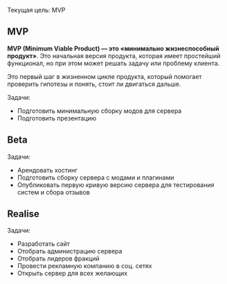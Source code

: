 Текущая цель: MVP
## MVP
**MVP (Minimum Viable Product) — это «минимально жизнеспособный продукт»**. Это начальная версия продукта, которая имеет простейший функционал, но при этом может решать задачу или проблему клиента.

Это первый шаг в жизненном цикле продукта, который помогает проверить гипотезы и понять, стоит ли двигаться дальше.

Задачи:
- Подготовить минимальную сборку модов для сервера
- Подготовить презентацию
## Beta
Задачи:
- Арендовать хостинг
- Подготовить сборку сервера с модами и плагинами 
- Опубликовать первую кривую версию сервера для тестирования систем и сбора отзывов
## Realise
Задачи:
- Разработать сайт
- Отобрать администрацию сервера
- Отобрать лидеров фракций
- Провести рекламную компанию в соц. сетях
- Открыть сервер для всех желающих
